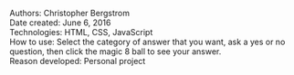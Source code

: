 Authors: Christopher Bergstrom<br>
Date created: June 6, 2016<br>
Technologies: HTML, CSS, JavaScript<br>
How to use: Select the category of answer that you want, ask a yes or no question, then click the magic 8 ball to see your answer.<br>
Reason developed: Personal project
